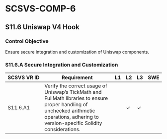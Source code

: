 # SCSVS-COMP-6

## S11.6 Uniswap V4 Hook

### Control Objective
Ensure secure integration and customization of Uniswap components.

### S11.6.A Secure Integration and Customization

| **SCSVS&nbsp;VR&nbsp;ID**          | Requirement                                                                 | L1 | L2 | L3 | SWE |
| ------------ | --------------------------------------------------------------------------- | -- | -- | -- | --- |
| S11.6.A1     | Verify the correct usage of Uniswap’s TickMath and FullMath libraries to ensure proper handling of unchecked arithmetic operations, adhering to version-specific Solidity considerations. |    | ✓  | ✓  |     |

